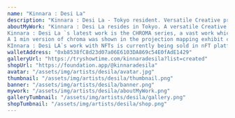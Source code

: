 ```yaml
---
name: "Kinnara : Desi La"
description: "Kinnara : Desi La - Tokyo resident. Versatile Creative prolific as an electronic musician, 3D visual artist, graphic designer, and creative coder uninhibited by genres. An architecture futurist."
aboutMyWork: "Kinnara : Desi La resides in Tokyo. A versatile Creative prolific as a experimental electronic musician, 3D visual artist , NFT artist, and graphic designer,  uninhibited by genres continues constructing new realities aurally and visually. Enamoured by architecture and its psychological mapping on the conscience and vice versa, Kinnara : Desi La through 3D MOTION software, creative coding, and AI. explores the depth of mental and physical cities and landscapes. An architecture of sounds is also an architecture of visions. 
Kinnara : Desi La `s latest work is the CHROMA series, a vast work which spans several music releases, merchandise but most importantly, the long form audiovisual performance work along with several nfts created in connection. CHROMA`s first version premiered at the EXTENDED.ASIA festival this JUNE 2021 and subsequently at several other festivals. The final version of CHROMa is currently in production. 
A 1 min version of chroma was shown in the projection mapping exhibit called UNITY held physically and virtually by the Malaysian media arts collective, FILAMEN. CHROMA itself is a large exploration into spectrums of light and architecture. 
KInnara : Desi LA`s work with NFTs is currently being sold in nFT platforms FOUNDATION, ZOra, and HEN. One of his NFTs was shown in the pan-asian event, crypto art week Asia this July 2021. "
walletAddress: "0xb8538fC8d23d07a06E6103DA869c54E0fAdE1429"
galleryUrl: "https://tryshowtime.com/kinnaradesila?list=created"
shopUrl: "https://foundation.app/@kinnaradesila"
avatar: "/assets/img/artists/desila/avatar.jpg"
thumbnail: "/assets/img/artists/desila/thumbnail.png"
banner: "/assets/img/artists/desila/banner.png"
mywork: "/assets/img/artists/desila/aboutMyWork.png"
galleryTumbnail: "/assets/img/artists/desila/gallery.png"
shopTumbnail: "/assets/img/artists/desila/shop.png"
---
```

